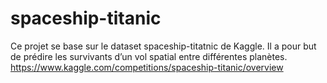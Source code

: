 # spaceship-titanic
Ce projet se base sur le dataset spaceship-titatnic de Kaggle. Il a pour but de prédire les survivants d’un vol spatial entre différentes planètes.
https://www.kaggle.com/competitions/spaceship-titanic/overview


